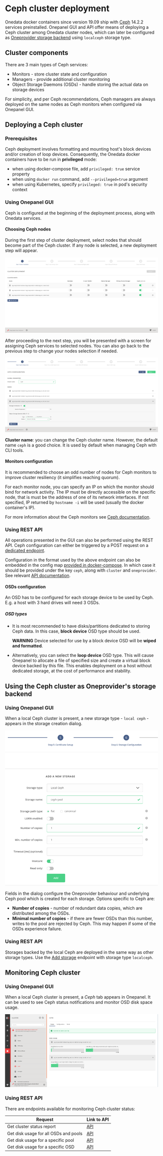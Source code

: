 # Ceph cluster deployment

Onedata docker containers since version 19.09 ship with [Ceph](https://ceph.io/) 14.2.2
services preinstalled. Onepanel GUI and API offer means of deploying a Ceph
cluster among Onedata cluster nodes, which can later be configured as
[Oneprovider storage backend](./storage_configuration.html) using `localceph` storage type.

## Cluster components

There are 3 main types of Ceph services:
- Monitors - store cluster state and configuration
- Managers - provide additional cluster monitoring
- Object Storage Daemons (OSDs) - handle storing the actual data on storage devices

For simplicity, and per Ceph recommendations, Ceph managers
are always deployed on the same nodes as Ceph monitors when configured via Onepanel GUI.


## Deploying a Ceph cluster

### Prerequisites

Ceph deployment involves formatting and mounting host's block devices and/or creation of loop devices. Consequently, the Onedata docker containers have to be run in **privileged** mode:
- when using docker-compose file, add `privileged: true` service property
- when using `docker run` command, add `--privileged=true` argument
- when using Kubernetes, specify `privileged: true` in pod's security context


### Using Onepanel GUI

Ceph is configured at the beginning of the deployment process, along with Onedata services.

#### Choosing Ceph nodes

During the first step of cluster deployment, select nodes that should become part of the Ceph cluster.
If any node is selected, a new deployment step will appear.

![](../img/ceph/deployment-step-1.png)

After proceeding to the next step, you will be presented with a screen for
assigning Ceph services to selected nodes. You can also go back to the previous step to change
your nodes selection if needed.

![](../img/ceph/deployment-step-2.png)

**Cluster name**: you can change the Ceph cluster name. However, the default
name `ceph` is a good choice. It is used by default when managing Ceph with CLI tools.


#### Monitors configuration

It is recommended to choose an odd number of nodes for Ceph monitors to
improve cluster resiliency (it simplifies reaching quorum).

For each monitor node, you can specify an IP on which the monitor should bind
for network activity. The IP must be directly accessible on the specific
node, that is must be the address of one of its network interfaces.
If not specified, IP returned by `hostname -i` will be used (usually the docker container's IP).

For more information about the Ceph monitors see
[Ceph documentation](https://docs.ceph.com/docs/nautilus/rados/configuration/mon-config-ref/#).


### Using REST API

All operations presented in the GUI can also be performed using the REST API.
Ceph configuration can either be triggered by a POST request on a
[dedicated endpoint](https://onedata.org/#/home/api/stable/onepanel?anchor=operation/configure_ceph).

Configuration in the format used by the above endpoint can also be embedded in the config map [provided in docker-compose](../oneprovider_tutorial[customizing-oneprovider-docker-compose-script].md). In which case it should be provided under the key `ceph`, along with `cluster` and `oneprovider`. See relevant [API documentation](https://onedata.org/#/home/api/stable/onepanel?anchor=operation/configure_provider).


#### OSDs configuration

An OSD has to be configured for each storage device to be used by Ceph. E.g. a host with 3 hard drives will need 3 OSDs.

##### OSD types
- It is most recommended to have disks/partitions dedicated to storing Ceph data. In this case, **block device** OSD type should be used.

  **WARNING** Device selected for use by a block device OSD will be **wiped and formatted**.

- Alternatively, you can select the **loop device** OSD type. This will cause
  Onepanel to allocate a file of specified size and create a virtual block device backed by this file. This enables deployment on a host without dedicated storage, at the cost of performance and stability.


## Using the Ceph cluster as Oneprovider's storage backend

### Using Onepanel GUI

When a local Ceph cluster is present, a new storage type - `local ceph` - appears in the storage creation dialog.


![](../img/ceph/local-ceph-storage.png)

Fields in the dialog configure the Oneprovider behaviour and underlying Ceph pool which is created for each storage. Options specific to Ceph are:
- **Number of copies** - number of redundant data copies, which are distributed among the OSDs.
- **Minimal number of copies** - if there are fewer OSDs than this number, writes to the pool are rejected by Ceph. This may happen if some of the OSDs experience failure.


### Using REST API

Storages backed by the local Ceph are deployed in the same way as other storage types. Use the [Add storage](https://onedata.org/#/home/api/stable/onepanel?anchor=operation/add_storage) endpoint with storage type `localceph`.


## Monitoring Ceph cluster

### Using Onepanel GUI

When a local Ceph cluster is present, a _Ceph_ tab appears in Onepanel. It can be used to see Ceph status notifications and monitor OSD disk space usage.

![](../img/ceph/ceph-dashboard.png)


### Using REST API

There are endpoints available for monitoring Ceph cluster status:

| Request                                 | Link to API |
|---------------------------------------- |-------------|
| Get cluster status report               | [API](https://onedata.org/#/home/api/stable/onepanel?anchor=operation/get_ceph_status)|
| Get disk usage for all OSDs and pools   | [API](https://onedata.org/#/home/api/stable/onepanel?anchor=operation/get_ceph_usage)|
| Get disk usage for a specific pool      | [API](https://onedata.org/#/home/api/stable/onepanel?anchor=operation/get_ceph_pool_usage)|
| Get disk usage for a specific OSD      | [API](https://onedata.org/#/home/api/stable/onepanel?anchor=operation/get_ceph_osd_usage)|